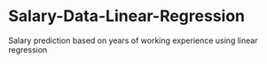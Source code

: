 # Salary-Data-Linear-Regression
Salary prediction based on years of working experience using linear regression
